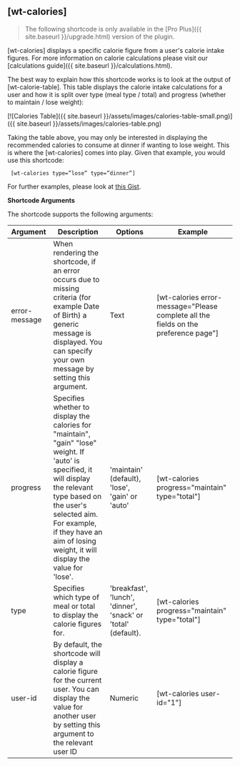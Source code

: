 ## [wt-calories]

> The following shortcode is only available in the [Pro Plus]({{ site.baseurl }}/upgrade.html) version of the plugin.

[wt-calories] displays a specific calorie figure from a user's calorie intake figures. For more information on calorie calculations please visit our [calculations guide]({{ site.baseurl }}/calculations.html).
 
The best way to explain how this shortcode works is to look at the output of [wt-calorie-table]. This table displays the calorie intake calculations for a user and how it is split over type (meal type / total) and progress (whether to maintain / lose weight):
 
[![Calories Table]({{ site.baseurl }}/assets/images/calories-table-small.png)]({{ site.baseurl }}/assets/images/calories-table.png)
 
 Taking the table above, you may only be interested in displaying the recommended calories to consume at dinner if wanting to lose weight. This is where the [wt-calories] comes into play. Given that example, you would use this shortcode:
 
     [wt-calories type=”lose” type=”dinner”]
 
 For further examples, please look at  [this Gist](https://gist.github.com/yekenuk/67b290007024dfa56c51e759a70f536c).
 
 **Shortcode Arguments**
 
 The shortcode supports the following arguments:
 
| Argument | Description | Options | Example |
|--|--|--|--|
|error-message|When rendering the shortcode, if an error occurs due to missing criteria (for example Date of Birth) a generic message is displayed. You can specify your own message by setting this argument.|Text| [wt-calories error-message="Please complete all the fields on the preference page"]
|progress|Specifies whether to display the calories for "maintain", "gain" "lose" weight. If 'auto' is specified, it will display the relevant type based on the user's selected aim. For example, if they have an aim of losing weight, it will display the value for 'lose'.|'maintain' (default), 'lose', 'gain' or 'auto'|[wt-calories progress="maintain" type="total"]
|type|Specifies which type of meal or total to display the calorie figures for.|'breakfast', 'lunch', 'dinner', 'snack' or 'total' (default).|[wt-calories progress="maintain" type="total"]
|user-id|By default, the shortcode will display a calorie figure for the current user. You can display the value for another user by setting this argument to the relevant user ID|Numeric| [wt-calories user-id="1"]
